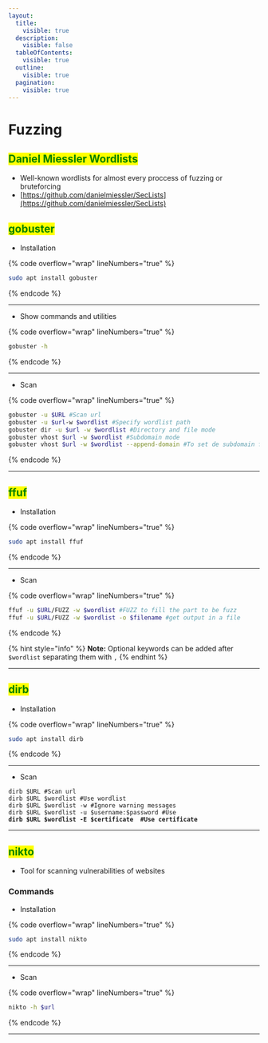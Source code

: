```yaml
---
layout:
  title:
    visible: true
  description:
    visible: false
  tableOfContents:
    visible: true
  outline:
    visible: true
  pagination:
    visible: true
---
```


# Fuzzing

## <mark style="color:green;">Daniel Miessler Wordlists</mark>

* Well-known wordlists for almost every proccess of fuzzing or bruteforcing
* [https://github.com/danielmiessler/SecLists](https://github.com/danielmiessler/SecLists)



## <mark style="color:green;">gobuster</mark>

* Installation

{% code overflow="wrap" lineNumbers="true" %}
```bash
sudo apt install gobuster
```
{% endcode %}

***

* Show commands and utilities

{% code overflow="wrap" lineNumbers="true" %}
```bash
gobuster -h
```
{% endcode %}

***

* Scan

{% code overflow="wrap" lineNumbers="true" %}
```bash
gobuster -u $URL #Scan url
gobuster -u $url-w $wordlist #Specify wordlist path
gobuster dir -u $url -w $wordlist #Directory and file mode
gobuster vhost $url -w $wordlist #Subdomain mode
gobuster vhost $url -w $wordlist --append-domain #To set de subdomain first
```
{% endcode %}

***

##

## <mark style="color:green;">ffuf</mark>

* Installation

{% code overflow="wrap" lineNumbers="true" %}
```bash
sudo apt install ffuf
```
{% endcode %}

***

* Scan

{% code overflow="wrap" lineNumbers="true" %}
```bash
ffuf -u $URL/FUZZ -w $wordlist #FUZZ to fill the part to be fuzz
ffuf -u $URL/FUZZ -w $wordlist -o $filename #get output in a file
```
{% endcode %}

{% hint style="info" %}
**Note:** Optional keywords can be added after `$wordlist` separating them with `,`&#x20;
{% endhint %}

***

##

## <mark style="color:green;">dirb</mark>

* Installation

{% code overflow="wrap" lineNumbers="true" %}
```bash
sudo apt install dirb
```
{% endcode %}

***

* Scan

<pre class="language-bash" data-overflow="wrap" data-line-numbers><code class="lang-bash">dirb $URL #Scan url
dirb $URL $wordlist #Use wordlist
dirb $URL $wordlist -w #Ignore warning messages
dirb $URL $wordlist -u $username:$password #Use 
<strong>dirb $URL $wordlist -E $certificate  #Use certificate
</strong></code></pre>

***



## <mark style="color:green;">nikto</mark>

* Tool for scanning vulnerabilities of websites

### Commands

* Installation

{% code overflow="wrap" lineNumbers="true" %}
```bash
sudo apt install nikto
```
{% endcode %}

***

* Scan

{% code overflow="wrap" lineNumbers="true" %}
```bash
nikto -h $url
```
{% endcode %}

***

